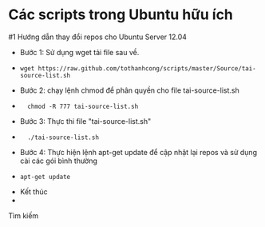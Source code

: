Các scripts trong Ubuntu hữu ích  
=======

#1 Hướng dẫn thay đổi repos cho Ubuntu Server 12.04

- Bước 1: Sử dụng wget tải file sau về.
-     wget https://raw.github.com/tothanhcong/scripts/master/Source/tai-source-list.sh

- Bước 2: chạy lệnh chmod để phân quyền cho file tai-source-list.sh
- 		chmod -R 777 tai-source-list.sh

- Bước 3: Thực thi file "tai-source-list.sh"
- 		./tai-source-list.sh

- Bước 4: Thực hiện lệnh apt-get update để cập nhật lại repos và sử dụng cài các gói bình thường
-     apt-get update

- Kết thúc
- 
Tìm kiếm


